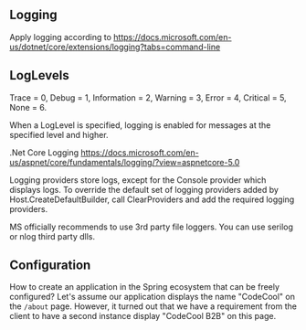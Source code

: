 ## Logging
Apply logging according to
https://docs.microsoft.com/en-us/dotnet/core/extensions/logging?tabs=command-line 

## LogLevels
Trace = 0, 
Debug = 1, 
Information = 2, 
Warning = 3, 
Error = 4, 
Critical = 5, 
None = 6.

When a LogLevel is specified, logging is enabled for messages at the specified level and higher.


.Net Core Logging https://docs.microsoft.com/en-us/aspnet/core/fundamentals/logging/?view=aspnetcore-5.0

Logging providers store logs, except for the Console provider which displays logs.
To override the default set of logging providers added by Host.CreateDefaultBuilder, call ClearProviders and add the required logging providers.

MS officially recommends to use 3rd party file loggers. You can use serilog or nlog third party dlls.

## Configuration
How to create an application in the Spring ecosystem that can be freely configured? Let's assume our application displays the name "CodeCool" on the `/about` page. However, it turned out that we have a requirement from the client to have a second instance
display "CodeCool B2B" on this page.
